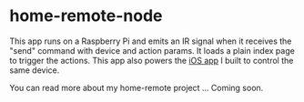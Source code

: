 # home-remote-node

This app runs on a Raspberry Pi and emits an IR signal when it receives the "send" 
command with device and action params. It loads a plain index page to trigger the
actions. This app also powers the [iOS app](https://github.com/jhulley/home-remote-ios) I built to control the same device.

You can read more about my home-remote project ... Coming soon.
